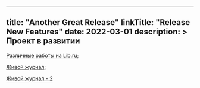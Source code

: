 
---
title: "Another Great Release"
linkTitle: "Release New Features"
date: 2022-03-01
description: >
  Проект в развитии
---
[Различные работы на Lib.ru;](http://samlib.ru/m/miheew_w_g/)

[Живой журнал;](https://vlad-mikheyev.livejournal.com)

[Живой журнал - 2](https://2-vs-9.livejournal.com)
